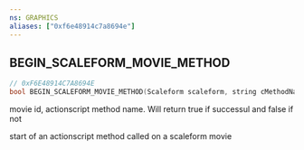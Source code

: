```yaml
---
ns: GRAPHICS
aliases: ["0xf6e48914c7a8694e"]
---
```

## BEGIN_SCALEFORM_MOVIE_METHOD

```c
// 0xF6E48914C7A8694E
bool BEGIN_SCALEFORM_MOVIE_METHOD(Scaleform scaleform, string cMethodName);
```

movie id, actionscript method name. Will return true if successul and false if not

start of an actionscript method called on a scaleform movie


